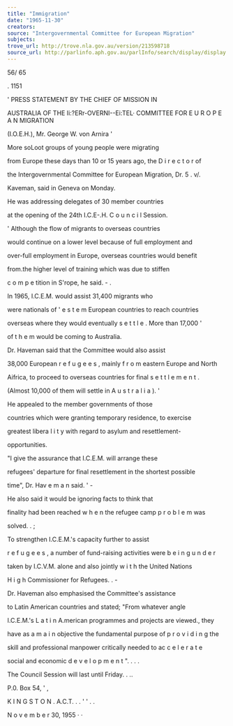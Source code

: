```yaml
---
title: "Immigration"
date: "1965-11-30"
creators:
source: "Intergovernmental Committee for European Migration"
subjects:
trove_url: http://trove.nla.gov.au/version/213598718
source_url: http://parlinfo.aph.gov.au/parlInfo/search/display/display.w3p;query=Id%3A%22media/pressrel/HPR10005928%22
---
```


 56/ 65

 .  1151

 '  PRESS STATEMENT BY THE CHIEF OF MISSION IN 

 AUSTRALIA OF THE Ii:?ERr-OVERNI--Ei:TEL· COMMITTEE FOR E U R O P E A N  MIGRATION 

 (I.O.E.H.), Mr. George W. von Arnira '

 More soLoot groups of young people were migrating 

 from Europe these days than 10 or 15 years ago, the D i r e c t o r  of 

 the Intergovernmental Committee for European Migration, Dr. 5 . v/. 

 Kaveman, said in Geneva on Monday.

 He was addressing delegates of 30 member countries 

 at the opening of the 24th I.C.E-.H. C o u n c i l  Session.

 '  Although the flow of migrants to overseas countries

 would continue on a lower level because of full employment and 

 over-full employment in Europe, overseas countries would benefit 

 from.the higher level of training which was due to stiffen 

 c o m p e tition in S'rope, he said. -  .

 In 1965, I.C.E.M. would assist 31,400 migrants who 

 were nationals of ' e s t e m  European countries to reach countries 

 overseas where they would eventually s e t t l e . More than 17,000 '

 of t h e m  would be coming to Australia.

 Dr. Haveman said that the Committee would also assist 

 38,000 European r e f u g e e s , mainly f r o m  eastern Europe and North 

 Aifrica, to proceed to overseas countries for final s e t t l e m e n t . 

 (Almost 10,000 of them will settle in A u s t r a l i a ). '

 He appealed to the member governments of those 

 countries which were granting temporary residence, to exercise 

 greatest libera l i t y  with regard to asylum and resettlement- 

 opportunities.

 "I give the assurance that I.C.E.M. will arrange these 

 refugees' departure for final resettlement in the shortest possible 

 time", Dr. Hav e m a n  said. '  -

 He also said it would be ignoring facts to think that 

 finality had been reached w h e n  the refugee camp p r o b l e m  was 

 solved. .  ;

 To strengthen I.C.E.M.'s capacity further to assist 

 r e f u g e e s , a number of fund-raising activities were b e i n g  u n d e r ­

 taken by I.C.V.M. alone and also jointly w i t h  the United Nations 

 H i g h  Commissioner for Refugees. .  -

 Dr. Haveman also emphasised the Committee's assistance 

 to Latin American countries and stated; "From whatever angle 

 I.C.E.M.'s L a t i n  A.merican programmes and projects are viewed., they 

 have as a m a i n  objective the fundamental purpose of p r o v i d i n g  the 

 skill and professional manpower critically needed to ac c e l e r a t e  

 social and economic d e v e l o p m e n t ". .  .  .

 The Council Session will last until Friday. .  ..

 P.0. Box 54, '  ,

 K I N G S T O N . A.C.T. .  .  '  '  .  .

 N o v e m b e r  30, 1955 ·  ·

